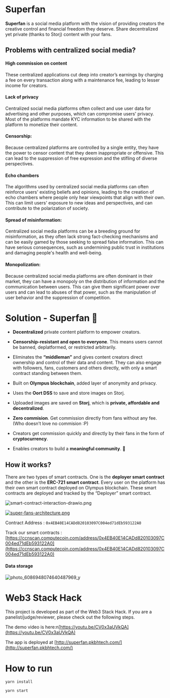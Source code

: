 # Superfan

**Superfan** is a social media platform with the vision of providing creators the creative control and financial freedom they deserve. Share decentralized yet private (thanks to Storj) content with your fans.

## Problems with centralized social media?

#### High commission on content

These centralized applications cut deep into creator’s earnings by charging a fee on every transaction along with a maintenance fee, leading to lesser income for creators.

#### Lack of privacy

Centralized social media platforms often collect and use user data for advertising and other purposes, which can compromise users' privacy. Most of the platforms mandate KYC information to be shared with the platform to monetize their content.

#### Censorship:

Because centralized platforms are controlled by a single entity, they have the power to censor content that they deem inappropriate or offensive. This can lead to the suppression of free expression and the stifling of diverse perspectives.

#### Echo chambers

The algorithms used by centralized social media platforms can often reinforce users' existing beliefs and opinions, leading to the creation of echo chambers where people only hear viewpoints that align with their own. This can limit users' exposure to new ideas and perspectives, and can contribute to the polarization of society.

#### Spread of misinformation:

Centralized social media platforms can be a breeding ground for misinformation, as they often lack strong fact-checking mechanisms and can be easily gamed by those seeking to spread false information. This can have serious consequences, such as undermining public trust in institutions and damaging people's health and well-being.

#### Monopolization:

Because centralized social media platforms are often dominant in their market, they can have a monopoly on the distribution of information and the communication between users. This can give them significant power over users and can lead to abuses of that power, such as the manipulation of user behavior and the suppression of competition.

# Solution - Superfan :rocket:

- **Decentralized** private content platform to empower creators.

- **Censorship-resistant and open to everyone**. This means users cannot be banned, deplatformed, or restricted arbitrarily.

- Eliminates the **“middleman”** and gives content creators direct ownership and control of their data and content. They can also engage with followers, fans, customers and others directly, with only a smart contract standing between them.

- Built on **Olympus blockchain**, added layer of anonymity and privacy.

- Uses the **Oort DSS** to save and store images on Storj.

- Uploaded images are saved on **Storj**, which is **private, affordable and decentralized**.

- **Zero commision**. Get commission directly from fans without any fee. (Who doesn’t love no commision :P)

- Creators get commission quickly and directly by their fans in the form of **cryptocurrency**.

- Enables creators to build a **meaningful community**. 🤝

## How it works?

There are two types of smart contracts. One is the **deployer smart contract** and the other is the **ERC-721 smart contract**. Every user on the platform has their own smart contract deployed on Olympus blockchain. These smart contracts are deployed and tracked by the “Deployer” smart contract.

![smart-contract-interaction-drawio.png](https://user-images.githubusercontent.com/32927328/205826259-1fdc9eb9-6029-495d-aeb8-f5fe500ee4a1.jpeg)

[![super-fans-architecture.png](https://i.postimg.cc/pV1bCqpy/super-fans-architecture.png)](https://postimg.cc/4ntSNvvT)

Contract Address : `0x4EB40E14CADd820103097C004ed71dEb593122A0`

Track our smart contracts : [https://ccnscan.computecoin.com/address/0x4EB40E14CADd820103097C004ed71dEb593122A0](https://ccnscan.computecoin.com/address/0x4EB40E14CADd820103097C004ed71dEb593122A0)

#### Data storage

![photo_6086948074640487969_y](https://user-images.githubusercontent.com/32927328/205826724-489c8853-e730-407c-89ea-9ba8649c139f.jpg)

# Web3 Stack Hack

This project is developed as part of the Web3 Stack Hack. If you are a panelist/judge/reviewer, please check out the following steps.

The demo video is here:n[https://youtu.be/CV0x3aUVkQA](https://youtu.be/CV0x3aUVkQA)

The app is deployed at [http://superfan.pkbhtech.com/](http://superfan.pkbhtech.com/)

# How to run

```
yarn install
```

```
yarn start
```
